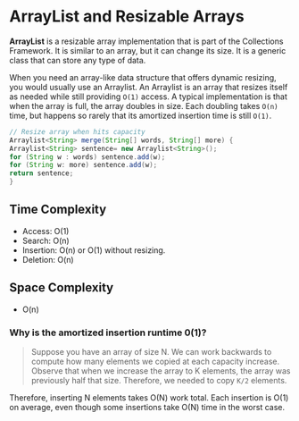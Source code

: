 # ArrayList and Resizable Arrays

**ArrayList** is a resizable array implementation that is part of the Collections Framework. It is similar to an array, but it can change its size. It is a generic class that can store any type of data.

When you need an array-like data structure that offers dynamic resizing, you would usually use an Arraylist.
An Arraylist is an array that resizes itself as needed while still providing `O(1)` access. A typical implementation is that when the array is full, the array doubles in size. Each doubling takes `O(n)` time, but happens so rarely that its amortized insertion time is still `O(1)`.

```java
// Resize array when hits capacity
Arraylist<String> merge(String[] words, String[] more) {
Arraylist<String> sentence= new Arraylist<String>();
for (String w : words) sentence.add(w);
for (String w: more) sentence.add(w);
return sentence;
}
```

## Time Complexity

- Access: O(1)
- Search: O(n)
- Insertion: O(n) or O(1) without resizing.
- Deletion: O(n)

## Space Complexity

- O(n)

### Why is the amortized insertion runtime 0(1)?

> Suppose you have an array of size N. We can work backwards to compute how many elements we copied
> at each capacity increase. Observe that when we increase the array to K elements, the array was previously
> half that size. Therefore, we needed to copy `K/2` elements.

Therefore, inserting N elements takes O(N) work total. Each insertion is O(1) on average, even though
some insertions take O(N) time in the worst case.
